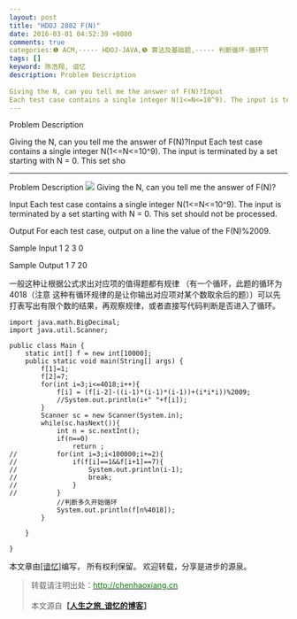 ```yaml
---
layout: post
title: "HDOJ 2802 F(N)"
date: 2016-03-01 04:52:39 +0800
comments: true
categories:❶ ACM,----- HDOJ-JAVA,❺ 算法及基础题,----- 判断循环-循环节
tags: []
keyword: 陈浩翔, 谙忆
description: Problem Description 
 
Giving the N, can you tell me the answer of F(N)?Input 
Each test case contains a single integer N(1<=N<=10^9). The input is terminated by a set starting with N = 0. This set sho 
---
```



Problem Description 
 
Giving the N, can you tell me the answer of F(N)?Input 
Each test case contains a single integer N(1<=N<=10^9). The input is terminated by a set starting with N = 0. This set sho
<!-- more -->
----------

Problem Description
![](http://img.blog.csdn.net/20160301165114146)
Giving the N, can you tell me the answer of F(N)?
 

Input
Each test case contains a single integer N(1<=N<=10^9). The input is terminated by a set starting with N = 0. This set should not be processed.
 

Output
For each test case, output on a line the value of the F(N)%2009.
 

Sample Input
1
2
3
0
 

Sample Output
1
7
20

一般这种让根据公式求出对应项的值得题都有规律   （有一个循环，此题的循环为4018（注意  这种有循环规律的是让你输出对应项对某个数取余后的题））可以先打表写出有限个数的结果，再观察规律，或者直接写代码判断是否进入了循环。

```
import java.math.BigDecimal;
import java.util.Scanner;

public class Main {
	static int[] f = new int[10000];
	public static void main(String[] args) {
		f[1]=1;
		f[2]=7;
		for(int i=3;i<=4018;i++){
			f[i] = (f[i-2]-((i-1)*(i-1)*(i-1))+(i*i*i))%2009;
			//System.out.println(i+" "+f[i]);
		}
		Scanner sc = new Scanner(System.in);
		while(sc.hasNext()){
			int n = sc.nextInt();
			if(n==0)
				return ;
//			for(int i=3;i<100000;i+=2){
//				if(f[i]==1&&f[i+1]==7){
//					System.out.println(i-1);
//					break;
//				}
//			}
			//判断多久开始循环
			System.out.println(f[n%4018]);
		}
		
	}

}

```

本文章由<a href="http://chenhaoxiang.cn/">[谙忆]</a>编写， 所有权利保留。 
欢迎转载，分享是进步的源泉。
<blockquote cite='陈浩翔'>
<p background-color='#D3D3D3'>转载请注明出处：<a href='http://chenhaoxiang.cn'><font color="green">http://chenhaoxiang.cn</font></a><br><br>
本文源自<strong>【<a href='http://chenhaoxiang.cn' target='_blank'>人生之旅_谙忆的博客</a>】</strong></p>
</blockquote>
